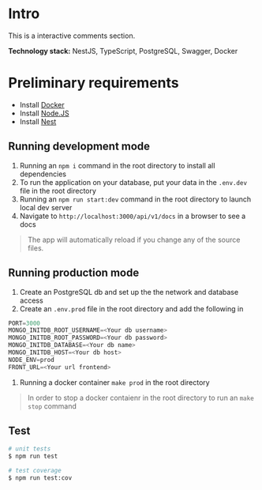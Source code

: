 # Intro

This is a interactive comments section.

**Technology stack:** NestJS, TypeScript, PostgreSQL, Swagger, Docker

# Preliminary requirements
* Install [Docker](https://www.docker.com/)
* Install [Node.JS](https://nestjs.com/)
* Install [Nest](https://nestjs.com/)

## Running development mode
1. Running an ```npm i``` command in the root directory to install all dependencies
2. To run the application on your database, put your data in the  ```.env.dev``` file in the root directory
3. Running an ```npm run start:dev``` command in the root directory to launch local dev server
4. Navigate to `http://localhost:3000/api/v1/docs` in a browser to see a docs

> The app will automatically reload if you change any of the source files.

## Running production mode
1. Create an PostgreSQL db and set up the the network and database access
2. Create an ```.env.prod``` file in the root directory and add the following in
````javascript
PORT=3000
MONGO_INITDB_ROOT_USERNAME=<Your db username>
MONGO_INITDB_ROOT_PASSWORD=<Your db password>
MONGO_INITDB_DATABASE=<Your db name>
MONGO_INITDB_HOST=<Your db host>
NODE_ENV=prod
FRONT_URL=<Your url frontend>
````
1. Running a docker container ```make prod``` in the root directory

> In order to stop a docker contaienr in the root directory to run an ```make stop``` command

## Test

```bash
# unit tests
$ npm run test

# test coverage
$ npm run test:cov
```

